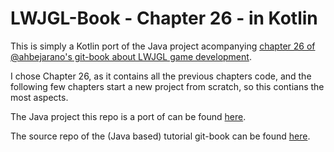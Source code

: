 # LWJGL-Book - Chapter 26 - in Kotlin

This is simply a Kotlin port of the Java project
acompanying [chapter 26 of @ahbejarano's git-book about LWJGL game development](
https://ahbejarano.gitbook.io/lwjglgamedev/chapter26).

I chose Chapter 26, as it contains all the previous chapters code,
and the following few chapters start a new project from scratch,
so this contians the most aspects.

The Java project this repo is a port of can be found [here](
https://github.com/lwjglgamedev/lwjglbook/tree/master/chapter26).

The source repo of the (Java based) tutorial git-book can be found [here](
https://github.com/lwjglgamedev/lwjglbook-bookcontents).
